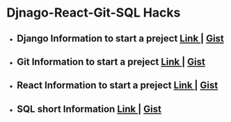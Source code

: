 # Djnago-React-Git-SQL Hacks

* ## Django Information to start a preject [ Link ](https://github.com/Mazhar004/Document/blob/master/Django%20Hacks.md) | [ Gist ](https://gist.github.com/Mazhar004/97692d3d9649d9e8df01c025eb85fe38)
* ## Git Information to start a preject [ Link ](https://github.com/Mazhar004/Document/blob/master/Git%20Hacks.md) | [ Gist ](https://gist.github.com/Mazhar004/06eb8dd01ae4c7deb582fbc2e7c14241)
* ## React Information to start a preject [ Link ](https://github.com/Mazhar004/Document/blob/master/React%20Hacks.md) | [ Gist ](https://gist.github.com/Mazhar004/e4e73bf1de1b678ff514c6dd1a73dd4e)
* ## SQL short Information [ Link ](https://github.com/Mazhar004/Document/blob/master/SQL%20Hacks.md) | [ Gist ](https://gist.github.com/Mazhar004/d76620a5e93e8fe2b7d881e406dfda1b)
